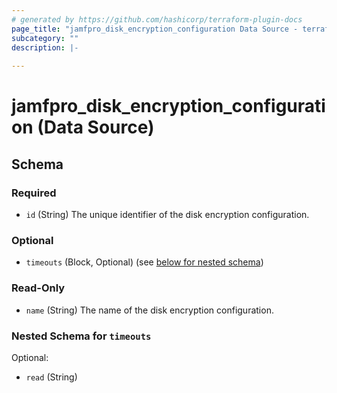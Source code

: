 ```yaml
---
# generated by https://github.com/hashicorp/terraform-plugin-docs
page_title: "jamfpro_disk_encryption_configuration Data Source - terraform-provider-jamfpro"
subcategory: ""
description: |-
  
---
```


# jamfpro_disk_encryption_configuration (Data Source)





<!-- schema generated by tfplugindocs -->
## Schema

### Required

- `id` (String) The unique identifier of the disk encryption configuration.

### Optional

- `timeouts` (Block, Optional) (see [below for nested schema](#nestedblock--timeouts))

### Read-Only

- `name` (String) The name of the disk encryption configuration.

<a id="nestedblock--timeouts"></a>
### Nested Schema for `timeouts`

Optional:

- `read` (String)
